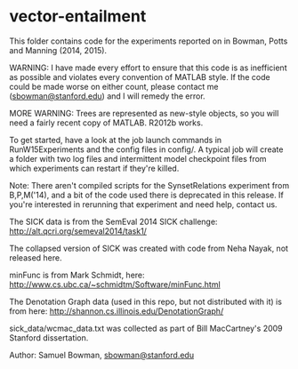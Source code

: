 vector-entailment
=================

This folder contains code for the experiments reported on in Bowman, Potts and Manning (2014, 2015).

WARNING: I have made every effort to ensure that this code is as inefficient as possible
and violates every convention of MATLAB style. If the code could be made worse on either 
count, please contact me (sbowman@stanford.edu) and I will remedy the error.

MORE WARNING: Trees are represented as new-style objects, so you will need a fairly recent
copy of MATLAB. R2012b works.

To get started, have a look at the job launch commands in RunW15Experiments and the
config files in config/. A typical job will create a folder with two log files and 
intermittent model checkpoint files from which experiments can restart if they're killed.

Note: There aren't compiled scripts for the SynsetRelations experiment from B,P,M('14), and
a bit of the code used there is deprecated in this release. If you're interested in rerunning
that experiment and need help, contact us.

The SICK data is from the SemEval 2014 SICK challenge:
http://alt.qcri.org/semeval2014/task1/

The collapsed version of SICK was created with code from Neha Nayak, not released here.

minFunc is from Mark Schmidt, here:
http://www.cs.ubc.ca/~schmidtm/Software/minFunc.html

The Denotation Graph data (used in this repo, but not distributed with it) is from here:
http://shannon.cs.illinois.edu/DenotationGraph/

sick_data/wcmac_data.txt was collected as part of Bill MacCartney's 2009 Stanford dissertation.

Author: Samuel Bowman, sbowman@stanford.edu
